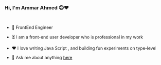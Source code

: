 ### Hi, I'm Ammar Ahmed 😊❤️
<br />




- 💼 FrontEnd Engineer

- ⏳ I am a front-end user developer who is professional in my work

- ❤️ I love writing Java Script , and building fun experiments on type-level

- 💬 Ask me about anything [here](https://github.com/anuraghazra/anuraghazra/issues)

